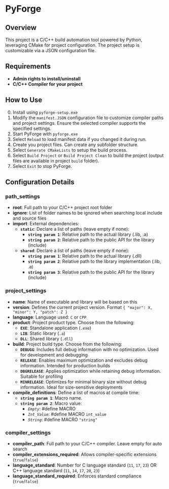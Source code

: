 # PyForge

## Overview
This project is a C/C++ build automation tool powered by Python, leveraging CMake for project configuration. The project setup is customizable via a JSON configuration file.

## Requirements
- **Admin rights to install/uninstall**
- **C/C++ Compiler for your project**

## How to Use
0. Install using `pyforge-setup.exe`
1. Modify the `manifest.JSON` configuration file to customize compiler paths and project settings. Ensure the selected compiler supports the specified settings.
2. Start PyForge with `pyforge.exe`
3. Select `Reload` to load manifest data if you changed it during run.
4. Create you project files. Can create any subfolder structure.
5. Select `Generate CMakeLists` to setup the build process.
6. Select `Build Project` or `Build Project Clean` to build the project (output files are available in project `build` folder).
7. Select `Exit` to stop PyForge.

## Configuration Details

### path_settings
- **root**: Full path to your C/C++ project root folder
- **ignore**: List of folder names to be ignored when searching local include and source files
- **import**: External dependencies:
    - **`static`**: Declare a list of paths (leave empty if none):
        - **`string param 1`**: Relative path to the actual library (.lib, .a)
        - **`string param 2`**: Relative path to the public API for the library (include)
    - **`shared`**: Declare a list of paths (leave empty if none):
        - **`string param 1`**: Relative path to the actual library (.dll)
        - **`string param 2`**: Relative path to the library implementation (.lib, .a)
        - **`string param 3`**: Relative path to the public API for the library (include)

### project_settings
- **name**: Name of executable and library will be based on this
- **version**: Defines the current project version. Format `{ "major": X, "minor": Y, "patch": Z }`
- **language**: Language used: `C` or `CPP`
- **product**: Project product type. Choose from the following:
    - **`EXE`**: Standalone application (`.exe`)
    - **`LIB`**: Static library (`.a`)
    - **`DLL`**: Shared library (`.dll`)
- **build**: Project build type. Choose from the following:
    - **`DEBUGG`**: Includes full debug information with no optimization. Used for development and debugging
    - **`RELEASE`**: Enables maximum optimization and excludes debug information. Intended for production builds
    - **`DBGRELEASE`**: Applies optimization while retaining debug information. Suitable for profiling
    - **`MINRELEASE`**: Optimizes for minimal binary size without debug information. Ideal for size-sensitive deployments
- **compile_definitions**: Define a list of macros at compile time:
    - **`string param 1`**: Macro name.
    - **`string param 2`**: Macro value:
        - *`Empty`*: #define MACRO
        - *`Int_Value`*: #define MACRO `int_value`
        - *`String`*: #define MACRO `"string"`

### compiler_settings
- **compiler_path**: Full path to your C/C++ compiler. Leave empty for auto search
- **compiler_extensions_required**: Allows compiler-specific extensions (`true`/`false`)
- **language_standard**: Number for C language standard (`11`, `17`, `23`) OR C++ language standard (`11`, `14`, `17`, `20`, `23`)
- **language_standard_required**: Enforces standard compliance (`true`/`false`)
